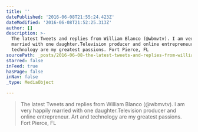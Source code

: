 ```yaml
---
title: ''
datePublished: '2016-06-08T21:55:24.423Z'
dateModified: '2016-06-08T21:52:25.313Z'
author: []
description: >-
  The latest Tweets and replies from William Blanco (@wbmvtv). I am very happily
  married with one daughter.Television producer and online entrepreneur. Art and
  technology are my greatest passions. Fort Pierce, FL
sourcePath: _posts/2016-06-08-the-latest-tweets-and-replies-from-william-blanco-wbmvtv.md
starred: false
inFeed: true
hasPage: false
inNav: false
_type: MediaObject

---
```

> The latest Tweets and replies from William Blanco (@wbmvtv). I am very happily married with one daughter.Television producer and online entrepreneur. Art and technology are my greatest passions. Fort Pierce, FL